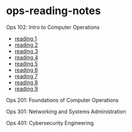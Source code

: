 # ops-reading-notes
Ops 102: Intro to Computer Operations

- [reading 1](reading1.md)
- [reading 2](reading2.md)
- [reading 3](reading3.md)
- [reading 4](reading4.md)
- [reading 5](reading5.md)
- [reading 6](reading6.md)
- [reading 7](reading7.md)
- [reading 8](reading8.md)
- [reading 9](reading9.md)

Ops 201: Foundations of Computer Operations



Ops 301: Networking and Systems Administration



Ops 401: Cybersecurity Engineering
